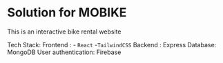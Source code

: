 # Solution for MOBIKE

This is an interactive bike rental website

Tech Stack:
Frontend : - `React` -`TailwindCSS`
Backend : Express
Database: MongoDB
User authentication: Firebase
